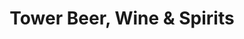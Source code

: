 ---
title: "Tower Beer, Wine & Spirits"
url: /atlanta/tower-beer-wine-und-spirits/
shop: Spirituosen
---